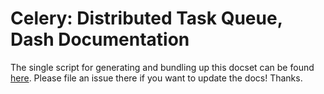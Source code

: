 # Celery: Distributed Task Queue, Dash Documentation

The single script for generating and bundling up this docset can be found [here](https://github.com/cwill747/celery-docset). Please file an issue there if you want to update the docs! Thanks.